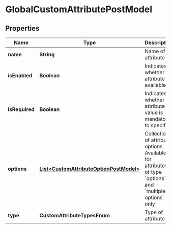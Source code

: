 

# GlobalCustomAttributePostModel


## Properties

| Name | Type | Description | Notes |
|------------ | ------------- | ------------- | -------------|
|**name** | **String** | Name of attribute |  |
|**isEnabled** | **Boolean** | Indicates whether the attribute is available |  [optional] |
|**isRequired** | **Boolean** | Indicates whether the attribute value is mandatory to specify |  [optional] |
|**options** | [**List&lt;CustomAttributeOptionPostModel&gt;**](CustomAttributeOptionPostModel.md) | Collection of attribute options     Available for attributes of type &#x60;options&#x60; and &#x60;multiple options&#x60; only |  [optional] |
|**type** | **CustomAttributeTypesEnum** | Type of attribute |  |



